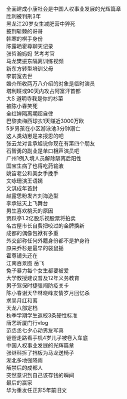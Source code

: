 全面建成小康社会是中国人权事业发展的光辉篇章  
胜利被判刑3年  
黑龙江20岁女生减肥营中猝死  
披荆斩棘的哥哥  
韩寒的棋手身份  
陈露晒霍尊聊天记录  
张哲瀚妈妈 艺考考官  
马龙樊振东隔离训练视频  
新东方转型培训父母  
李前宽去世  
婚介所收两万八介绍的对象是临时演员  
塔利班或90天内攻占阿富汗首都  
大S 道明寺我是你的杉菜  
被陈小春笑死  
全红婵隔离期超自律  
巴黎卖梅西球衣1天赚近3000万欧  
5岁男孩在小区游泳池3分钟溺亡  
这人类幼崽是来报恩的吧  
张云龙对言承旭说你现在有第四个朋友  
石智勇的副业是单口相声演员吧  
广州1例入境人员解除隔离后阳性  
国宝生病了也得吃药输液  
姚笛老公和美女手挽手  
文咏珊演王语嫣  
文淇成年首封  
赵露思粉发齐刘海造型  
李承铉天上飞舞台  
男生喜欢桃夭的原因  
贾跃亭1.2亿股乐视股票将拍卖  
名古屋市长自费把咬过的金牌换新  
成都的偶像包袱有多重  
外交部称任何外籍身份都不是护身符  
原来乔杉是最早的袋鼠摇  
霍尊镜头还在  
江南百景图 岳飞  
兔子暴力每个女生都要被爱  
大学教授建议普及12年义务教育  
男子驾保时捷强闯防疫关卡  
陈小春谢天华林晓峰友情岁月回忆杀  
求吴月红和离  
天龙八部定档  
秋季学期学生返校3条硬性标准  
唐艺昕厦门行vlog  
范丞丞七夕心动男友写真  
爸爸走路看手机4岁儿子被卷入车底  
中国人权事业发展的光辉篇章  
张继科拆了挡板为马龙送椅子  
湖北多地强降雨  
解禁后的成都人  
突然意识到自己该存钱的瞬间  
最后的赢家  
华为重发任正非5年前旧文  
